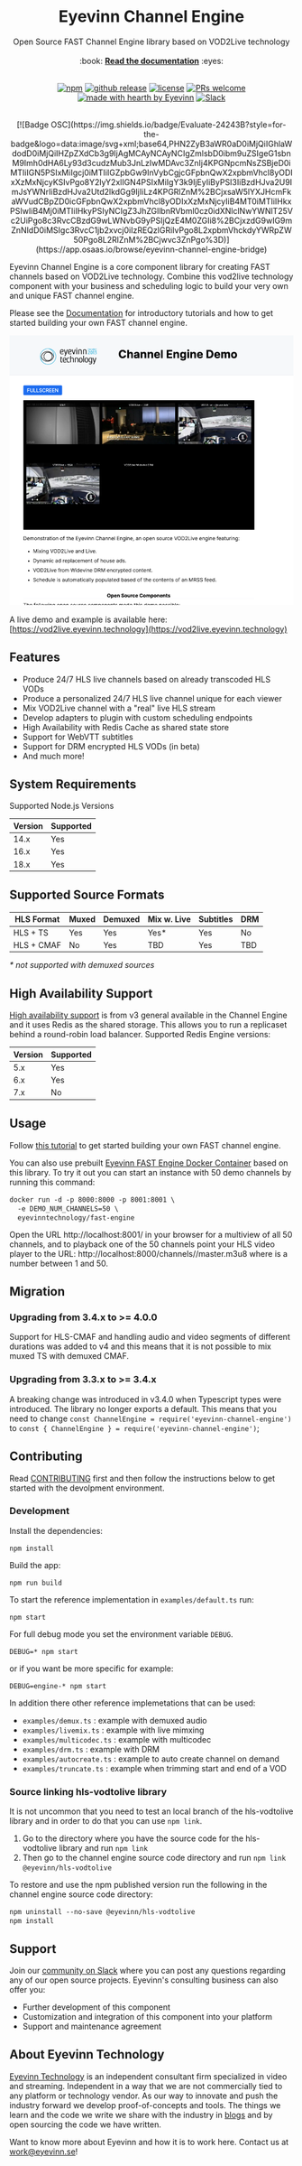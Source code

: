 <h1 align="center">
  Eyevinn Channel Engine
</h1>
<div align="center">
  Open Source FAST Channel Engine library based on VOD2Live technology
  <br/>
  <br/>
  :book: <b><a href="https://vod2live.docs.eyevinn.technology">Read the documentation</a></b> :eyes:
</div>

<div align="center">
  <br/>

  [![npm](https://img.shields.io/npm/v/eyevinn-channel-engine?style=flat-square)](https://www.npmjs.com/package/eyevinn-channel-engine)
  [![github release](https://img.shields.io/github/v/release/Eyevinn/channel-engine?style=flat-square)](https://github.com/Eyevinn/channel-engine/releases)
  [![license](https://img.shields.io/github/license/eyevinn/channel-engine.svg?style=flat-square)](LICENSE)
  [![PRs welcome](https://img.shields.io/badge/PRs-welcome-ff69b4.svg?style=flat-square)](https://github.com/eyevinn/channel-engine/issues?q=is%3Aissue+is%3Aopen+label%3A%22help+wanted%22)
  [![made with hearth by Eyevinn](https://img.shields.io/badge/made%20with%20%E2%99%A5%20by-Eyevinn-59cbe8.svg?style=flat-square)](https://github.com/eyevinn)
  [![Slack](http://slack.streamingtech.se/badge.svg)](http://slack.streamingtech.se)

</div>

<div align="center">
<br />
  [![Badge OSC](https://img.shields.io/badge/Evaluate-24243B?style=for-the-badge&logo=data:image/svg+xml;base64,PHN2ZyB3aWR0aD0iMjQiIGhlaWdodD0iMjQiIHZpZXdCb3g9IjAgMCAyNCAyNCIgZmlsbD0ibm9uZSIgeG1sbnM9Imh0dHA6Ly93d3cudzMub3JnLzIwMDAvc3ZnIj4KPGNpcmNsZSBjeD0iMTIiIGN5PSIxMiIgcj0iMTIiIGZpbGw9InVybCgjcGFpbnQwX2xpbmVhcl8yODIxXzMxNjcyKSIvPgo8Y2lyY2xlIGN4PSIxMiIgY3k9IjEyIiByPSI3IiBzdHJva2U9ImJsYWNrIiBzdHJva2Utd2lkdGg9IjIiLz4KPGRlZnM%2BCjxsaW5lYXJHcmFkaWVudCBpZD0icGFpbnQwX2xpbmVhcl8yODIxXzMxNjcyIiB4MT0iMTIiIHkxPSIwIiB4Mj0iMTIiIHkyPSIyNCIgZ3JhZGllbnRVbml0cz0idXNlclNwYWNlT25Vc2UiPgo8c3RvcCBzdG9wLWNvbG9yPSIjQzE4M0ZGIi8%2BCjxzdG9wIG9mZnNldD0iMSIgc3RvcC1jb2xvcj0iIzREQzlGRiIvPgo8L2xpbmVhckdyYWRpZW50Pgo8L2RlZnM%2BCjwvc3ZnPgo%3D)](https://app.osaas.io/browse/eyevinn-channel-engine-bridge)
</div>

Eyevinn Channel Engine is a core component library for creating FAST channels based on VOD2Live technology. Combine this vod2live technology component with your business and scheduling logic to build your very own and unique FAST channel engine. 

Please see the [Documentation](https://vod2live.docs.eyevinn.technology) for introductory tutorials and how to get started building your own FAST channel engine.

![Screenshot of demo site](docs/demosite.png)

A live demo and example is available here: [https://vod2live.eyevinn.technology](https://vod2live.eyevinn.technology)

## Features

- Produce 24/7 HLS live channels based on already transcoded HLS VODs
- Produce a personalized 24/7 HLS live channel unique for each viewer
- Mix VOD2Live channel with a "real" live HLS stream
- Develop adapters to plugin with custom scheduling endpoints
- High Availability with Redis Cache as shared state store
- Support for WebVTT subtitles
- Support for DRM encrypted HLS VODs (in beta)
- And much more!

## System Requirements

Supported Node.js Versions

| Version | Supported | 
| ------- | --------- |
| 14.x    | Yes       |
| 16.x    | Yes       |
| 18.x    | Yes       |

## Supported Source Formats

| HLS Format | Muxed | Demuxed | Mix w. Live | Subtitles | DRM |
| ---------- | ----- | ------- | ----------- | --------- | --- |
| HLS + TS   | Yes   | Yes     | Yes*        | Yes       | No  |
| HLS + CMAF | No    | Yes     | TBD         | Yes       | TBD |

*\* not supported with demuxed sources*

## High Availability Support

[High availability support](https://vod2live.docs.eyevinn.technology/usage-guide.html#high-availability) is from v3 general available in the Channel Engine and it uses Redis as the shared storage. This allows you to run a replicaset behind a round-robin load balancer. Supported Redis Engine versions:

| Version | Supported | 
| ------- | --------- |
| 5.x     | Yes       |
| 6.x     | Yes       |
| 7.x    | No        |

## Usage

Follow [this tutorial](https://vod2live.docs.eyevinn.technology/getting-started.html) to get started building your own FAST channel engine.

You can also use prebuilt [Eyevinn FAST Engine Docker Container](https://github.com/Eyevinn/docker-fast) based on this library. To try it out you can start an instance with 50 demo channels by running this command:

```
docker run -d -p 8000:8000 -p 8001:8001 \
  -e DEMO_NUM_CHANNELS=50 \
  eyevinntechnology/fast-engine
```

Open the URL http://localhost:8001/ in your browser for a multiview of all 50 channels, and to playback one of the 50 channels point your HLS video player to the URL: http://localhost:8000/channels/<N>/master.m3u8 where <N> is a number between 1 and 50.

## Migration

### Upgrading from 3.4.x to >= 4.0.0

Support for HLS-CMAF and handling audio and video segments of different durations was added to v4
and this means that it is not possible to mix muxed TS with demuxed CMAF.

### Upgrading from 3.3.x to >= 3.4.x

A breaking change was introduced in v3.4.0 when Typescript types were introduced. The library no longer exports a default. This means that you need to change `const ChannelEngine = require('eyevinn-channel-engine')` to `const { ChannelEngine } = require('eyevinn-channel-engine')`;

## Contributing

Read [CONTRIBUTING](CONTRIBUTING.md) first and then follow the instructions below to get started with the devolpment environment.

### Development

Install the dependencies:

```
npm install
```

Build the app:

```
npm run build
```

To start the reference implementation in `examples/default.ts` run:

```
npm start
```

For full debug mode you set the environment variable `DEBUG`.

```
DEBUG=* npm start
```

or if you want be more specific for example:

```
DEBUG=engine-* npm start
```

In addition there other reference implemetations that can be used:
- `examples/demux.ts` : example with demuxed audio
- `examples/livemix.ts` : example with live mimxing
- `examples/multicodec.ts` : example with multicodec
- `examples/drm.ts` : example with DRM
- `examples/autocreate.ts` : example to auto create channel on demand
- `examples/truncate.ts` : example when trimming start and end of a VOD

### Source linking hls-vodtolive library

It is not uncommon that you need to test an local branch of the hls-vodtolive library and in order to do that you can use `npm link`.

1. Go to the directory where you have the source code for the hls-vodtolive library and run `npm link`
2. Then go to the channel engine source code directory and run `npm link @eyevinn/hls-vodtolive`

To restore and use the npm published version run the following in the channel engine source code directory:

```
npm uninstall --no-save @eyevinn/hls-vodtolive
npm install
```

## Support

Join our [community on Slack](http://slack.streamingtech.se) where you can post any questions regarding any of our open source projects. Eyevinn's consulting business can also offer you:

- Further development of this component
- Customization and integration of this component into your platform
- Support and maintenance agreement

## About Eyevinn Technology

[Eyevinn Technology](https://www.eyevinntechnology.se) is an independent consultant firm specialized in video and streaming. Independent in a way that we are not commercially tied to any platform or technology vendor. As our way to innovate and push the industry forward we develop proof-of-concepts and tools. The things we learn and the code we write we share with the industry in [blogs](https://dev.to/video) and by open sourcing the code we have written.

Want to know more about Eyevinn and how it is to work here. Contact us at work@eyevinn.se!

